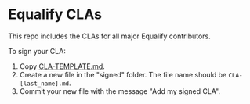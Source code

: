 # Equalify CLAs
This repo includes the CLAs for all major Equalify contributors.

To sign your CLA:
1. Copy [CLA-TEMPLATE.md](https://github.com/EqualifyEverything/equalify-cla/blob/main/CLA-TEMPLATE.md).
2. Create a new file in the "signed" folder. The file name should be `CLA-[last_name].md`.
3. Commit your new file with the message "Add my signed CLA".
